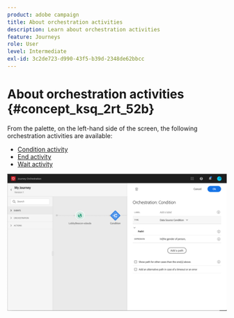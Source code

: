 ```yaml
---
product: adobe campaign
title: About orchestration activities
description: Learn about orchestration activities
feature: Journeys
role: User
level: Intermediate
exl-id: 3c2de723-d990-43f5-b39d-2348de62bbcc
---
```

# About orchestration activities {#concept_ksq_2rt_52b}

From the palette, on the left-hand side of the screen, the following orchestration activities are available:

* [Condition activity](../building-journeys/condition-activity.md)
* [End activity](../building-journeys/end-activity.md)
* [Wait activity](../building-journeys/wait-activity.md)

![](../assets/journey49.png)
